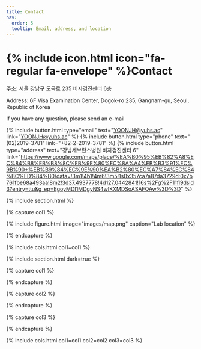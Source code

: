```yaml
---
title: Contact
nav:
  order: 5
  tooltip: Email, address, and location
---
```


# {% include icon.html icon="fa-regular fa-envelope" %}Contact

주소: 서울 강남구 도곡로 235 비자검진센터 6층

Address: 6F Visa Examination Center, Dogok-ro 235, Gangnam-gu, Seoul, Republic of Korea

If you have any question, please send an e-mail

{%
  include button.html
  type="email"
  text="YOONJH@yuhs.ac"
  link="YOONJH@yuhs.ac"
%}
{%
  include button.html
  type="phone"
  text="(02)2019-3781"
  link="+82-2-2019-3781"
%}
{%
  include button.html
  type="address"
  text="강남세브란스병원 비자검진센터 6"
  link="https://www.google.com/maps/place/%EA%B0%95%EB%82%A8%EC%84%B8%EB%B8%8C%EB%9E%80%EC%8A%A4%EB%B3%91%EC%9B%90+%EB%B9%84%EC%9E%90%EA%B2%80%EC%A7%84%EC%84%BC%ED%84%B0/data=!3m1!4b1!4m6!3m5!1s0x357ca7a87da3729d:0x7b761fbe68a493aa!8m2!3d37.4937778!4d127.0442841!16s%2Fg%2F11fl9dsld3?entry=ttu&g_ep=EgoyMDI1MDgyNS4wIKXMDSoASAFQAw%3D%3D"
%}

{% include section.html %}

{% capture col1 %}

{%
  include figure.html
  image="images/map.png"
  caption="Lab location"
%}

{% endcapture %}

{% include cols.html col1=col1 %}

{% include section.html dark=true %}

{% capture col1 %}

{% endcapture %}

{% capture col2 %}

{% endcapture %}

{% capture col3 %}

{% endcapture %}

{% include cols.html col1=col1 col2=col2 col3=col3 %}
